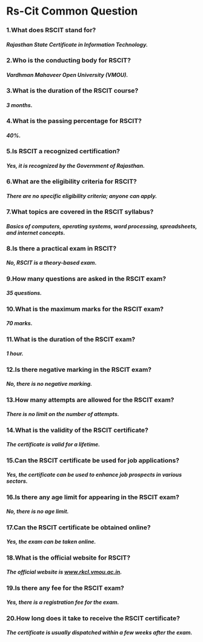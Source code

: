 # Rs-Cit Common Question 
### 1.What does RSCIT stand for?
##### Rajasthan State Certificate in Information Technology.
### 2.Who is the conducting body for RSCIT? 
##### Vardhman Mahaveer Open University (VMOU).
### 3.What is the duration of the RSCIT course?
##### 3 months.
### 4.What is the passing percentage for RSCIT?
##### 40%.
### 5.Is RSCIT a recognized certification?
##### Yes, it is recognized by the Government of Rajasthan.
### 6.What are the eligibility criteria for RSCIT?
##### There are no specific eligibility criteria; anyone can apply.
### 7.What topics are covered in the RSCIT syllabus?
##### Basics of computers, operating systems, word processing, spreadsheets, and internet concepts.
### 8.Is there a practical exam in RSCIT?
##### No, RSCIT is a theory-based exam.
### 9.How many questions are asked in the RSCIT exam? 
##### 35 questions.
### 10.What is the maximum marks for the RSCIT exam?
##### 70 marks.
### 11.What is the duration of the RSCIT exam?
##### 1 hour.
### 12.Is there negative marking in the RSCIT exam?
##### No, there is no negative marking.
### 13.How many attempts are allowed for the RSCIT exam?
##### There is no limit on the number of attempts.
### 14.What is the validity of the RSCIT certificate?
##### The certificate is valid for a lifetime.
### 15.Can the RSCIT certificate be used for job applications?
##### Yes, the certificate can be used to enhance job prospects in various sectors.
### 16.Is there any age limit for appearing in the RSCIT exam?
##### No, there is no age limit.
### 17.Can the RSCIT certificate be obtained online? 
##### Yes, the exam can be taken online.
### 18.What is the official website for RSCIT?
##### The official website is www.rkcl.vmou.ac.in.
### 19.Is there any fee for the RSCIT exam?
##### Yes, there is a registration fee for the exam.
### 20.How long does it take to receive the RSCIT certificate?
##### The certificate is usually dispatched within a few weeks after the exam.

